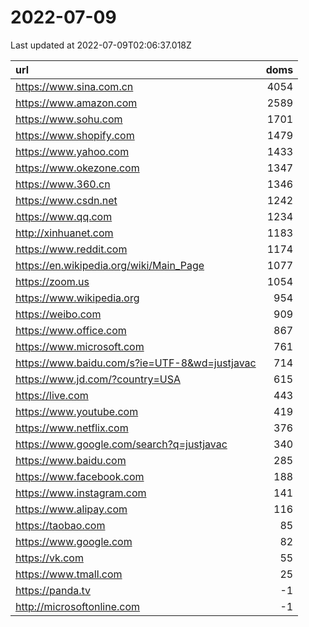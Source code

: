 # 2022-07-09

<!-- BEGIN -->
Last updated at 2022-07-09T02:06:37.018Z

url | doms
:- | -:
https://www.sina.com.cn | 4054
https://www.amazon.com | 2589
https://www.sohu.com | 1701
https://www.shopify.com | 1479
https://www.yahoo.com | 1433
https://www.okezone.com | 1347
https://www.360.cn | 1346
https://www.csdn.net | 1242
https://www.qq.com | 1234
http://xinhuanet.com | 1183
https://www.reddit.com | 1174
https://en.wikipedia.org/wiki/Main_Page | 1077
https://zoom.us | 1054
https://www.wikipedia.org | 954
https://weibo.com | 909
https://www.office.com | 867
https://www.microsoft.com | 761
https://www.baidu.com/s?ie=UTF-8&wd=justjavac | 714
https://www.jd.com/?country=USA | 615
https://live.com | 443
https://www.youtube.com | 419
https://www.netflix.com | 376
https://www.google.com/search?q=justjavac | 340
https://www.baidu.com | 285
https://www.facebook.com | 188
https://www.instagram.com | 141
https://www.alipay.com | 116
https://taobao.com | 85
https://www.google.com | 82
https://vk.com | 55
https://www.tmall.com | 25
https://panda.tv | -1
http://microsoftonline.com | -1
<!-- END -->
